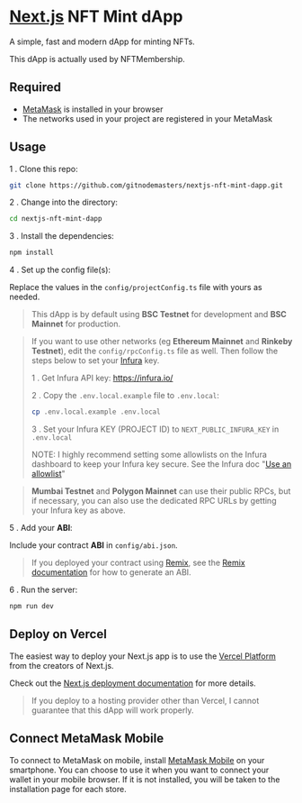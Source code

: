 # [Next.js](https://nextjs.org/) NFT Mint dApp

A simple, fast and modern dApp for minting NFTs.

This dApp is actually used by NFTMembership.

## Required

- [MetaMask](https://metamask.io/) is installed in your browser
- The networks used in your project are registered in your MetaMask

## Usage

1 . Clone this repo:

```sh
git clone https://github.com/gitnodemasters/nextjs-nft-mint-dapp.git
```

2 . Change into the directory:

```sh
cd nextjs-nft-mint-dapp
```

3 . Install the dependencies:

```sh
npm install
```

4 . Set up the config file(s):

Replace the values in the `config/projectConfig.ts` file with yours as needed.

> This dApp is by default using **BSC Testnet** for development and **BSC Mainnet** for production.

> If you want to use other networks (eg **Ethereum Mainnet** and **Rinkeby Testnet**), edit the `config/rpcConfig.ts` file as well. Then follow the steps below to set your [Infura](https://infura.io/) key.
> 
> 1 . Get Infura API key: https://infura.io/
> 
> 2 . Copy the `.env.local.example` file to `.env.local`:
> 
> ```sh
> cp .env.local.example .env.local
> ```
> 
> 3 . Set your Infura KEY (PROJECT ID) to `NEXT_PUBLIC_INFURA_KEY` in `.env.local`
> 
> NOTE: I highly recommend setting some allowlists on the Infura dashboard to keep your Infura key secure. See the Infura doc "[Use an allowlist](https://docs.infura.io/infura/networks/ethereum/how-to/secure-a-project/use-an-allowlist)"

> **Mumbai Testnet** and **Polygon Mainnet** can use their public RPCs, but if necessary, you can also use the dedicated RPC URLs by getting your Infura key as above.

5 . Add your **ABI**:

Include your contract **ABI** in `config/abi.json`.

> If you deployed your contract using [Remix](https://remix.ethereum.org/), see the [Remix documentation](https://remix-ide.readthedocs.io/en/latest/run.html) for how to generate an ABI.

6 . Run the server:

```sh
npm run dev
```

## Deploy on Vercel

The easiest way to deploy your Next.js app is to use the [Vercel Platform](https://vercel.com/new?utm_medium=default-template&filter=next.js&utm_source=create-next-app&utm_campaign=create-next-app-readme) from the creators of Next.js.

Check out the [Next.js deployment documentation](https://nextjs.org/docs/deployment) for more details.

> If you deploy to a hosting provider other than Vercel, I cannot guarantee that this dApp will work properly.

## Connect MetaMask Mobile

To connect to MetaMask on mobile, install [MetaMask Mobile](https://metamask.io/download/) on your smartphone. You can choose to use it when you want to connect your wallet in your mobile browser. If it is not installed, you will be taken to the installation page for each store.
